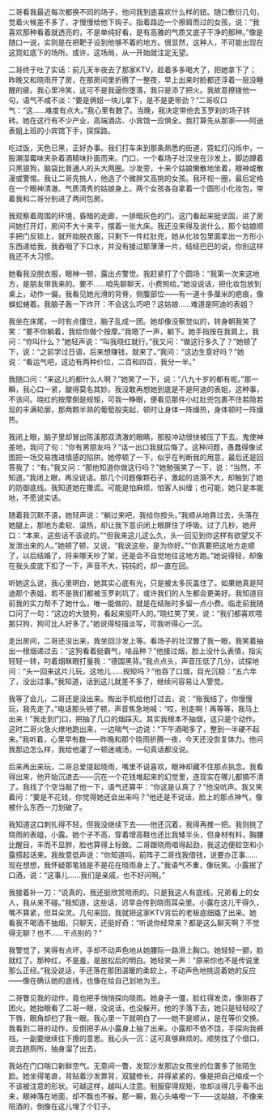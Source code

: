 二哥看我最近每次都换不同的场子，他问我到底喜欢什么样的妞。随口敷衍几句，觉着火候差不多了，才慢慢给他下钩子。指着路边一个擦肩而过的女孩，说：“我喜欢那种看着就透亮的，不是单纯好看，是有高雅的气质又底子干净的那种。”像是随口一说，实则是在把靶子设到他够不着的地方。很显然，这种人，不可能出现在这霓虹底下的场所。或许，这场局，从一开始就注定无望。

二哥终于吐了实话：前几天半夜去了那家KTV，趁着多多喝大了，把她拿下了；昨晚又和晓雨开了房，在那房间里折腾了一整夜，早上出来时脸都还浮着一层没睡醒的疲。我心里冷笑，这可不是我逼你堕落，我只是添了把火。我故意撩拨他一句，语气不咸不淡：“要是俩妞一块儿拿下，是不是更带劲？”二哥叹口气：“这……难度有点大。”我心里有数了。当晚，我决定带他去玉罗刹的场子转转。她在这行有不少产业，高端酒店、小宾馆一应俱全。我打算先从那家——阿迪表姐上班的小宾馆下手，探探路。

吃过饭，天色已黑，正好办事。我们打车来到那条熟悉的街道，霓虹灯闪烁中，一股潮湿霉味夹杂着酒精味扑面而来。门口，一个看场子壮汉坐在沙发上，脚边蹲着只黑狼狗，脑袋比普通人的头大两圈。沙发旁，十来个姑娘懒散地坐着，眼神或散漫或警惕。我让二哥先挑人，他选了个微胖又高挑的女孩。我环视一圈，最后定格在一个眼神清澈、气质清秀的姑娘身上。两个女孩各自拿着一个圆形小化妆包，带着我和二哥分别进了两间包房。

我观察着周围的环境，昏暗的走廊，一排暗灰色的门，这门看起来挺坚固，进了房间她打开灯，房间不大十来平，摆着一张大床。我还没来得及说什么，那个姑娘顺手把门反锁上，就开始脱衣服，只剩下一件红肚兜，她从化妆包里面拿出一方形小东西递给我，我吞咽了下口水，并没有接过那薄薄一片，结结巴巴的说，你别这样我还不大习惯。

她看我没脱衣服，眼神一顿，露出点警觉。我赶紧打了个圆场：“我第一次来这地方，是朋友带我来的。要不……咱先聊聊天，小费照给。”她没说话，把化妆包放到桌上，动作一偏，我看见她光滑的背脊，侧腹部位——有一道十多厘米的疤痕，像蜈蚣蜷着。我脑子轰一下炸开：不会这么巧吧？这姑娘……难道是阿迪的表姐？

我坐在床尾，一时有点僵住，脑子乱成一团。她却像没察觉似的，转身朝我笑了笑：“要不你躺着，我给你做个按摩。”我嗯了一声，躺下。她手指按在我肩上，我问：“你叫什么？”她轻声说：“叫我晓红就行。”我又问：“做这行多久了？”她顿了下，说：“之前学过日语，后来想赚钱，就来了。”我问：“这边生意好吗？”她说：“看运气吧，这边有两种价位，二百和四百，我分一半。”

我随口问：“来这儿的都什么人啊？”她笑了一下，说：“八九十岁的都有呢。”那一瞬，我心口一紧，酸得莫名其妙。我没敢再想她到底是不是阿迪的表姐，这种事，不该问。晓红的按摩倒是规矩，可我一睁眼，便看见那件小红肚兜包裹不住若隐若现的丰满轮廓，那两颗半熟的葡萄般突起，顿时让身体一阵燥热，身体顿时一阵燥热。

我闭上眼，脑子里却冒出陈溪那双清澈的眼睛，那股冲动很快被压了下去。鬼使神差地，我问了句：“你有男朋友吗？”话一出口我就后悔了。这种问题，愚蠢得像试图把一场交易拽进情感的陷阱。她停顿了一下，似乎在判断我的用意，最后还是回答我了：“有。”我又问：“那他知道你做这行吗？”她勉强笑了一下，说：“当然，不知道。”我闭上眼，再没说话。那几个问题像颗石子，激起的涟漪不大，却触到了她的防御底线。我知道她在撒谎。可能是怕麻烦，怕客人纠缠；也可能，她只是本能地，不愿说实话。

随着我沉默不语，她轻声说：“躺过来吧，我给你按头。”我顺从地靠过去，头落在她腿上，那地方柔软、温热，却让我下意识闭上眼屏住了呼吸。过了几秒，她开口：“本来，这些话不该说的。”“但我来这儿这么久，头一回见到你这样有欲望又不发泄出来的人。”她顿了顿，又说，“我说这些，是为你好。”“你真要把这地方走顺了，以后结婚了，将来哪天吵了架，还是会不自觉地往这地方跑。”她说得轻，却像在我头皮底下扣了一下，声音不大，钝钝的，却一直在回。

听她这么说，我心里明白，她其实心底有光，只是被太多灰盖住了。如果她真是阿迪那个表姐，若不是我们都被玉罗刹坑了，或许我们的人生都会更美好。我知道目前我的实力帮不了她什么，唯一能做的，就是在结账时多留一点小费。临走前我随口问了一句：“这边的大狼狗，看起来挺吓人的。”晓红笑了笑，说：“我们都喜欢喂那只狗，狗可比人好多了。”她说得轻描淡写，可我听得心一沉。

走出房间，二哥还没出来，我坐回沙发上等。看场子的壮汉瞥了我一眼，我笑着抽出一根烟递过去：“这狗看着挺霸气，啥品种？”他接过烟，脸上没什么表情，指尖轻轻一转，叼着烟眯眼打量我：“德国黑背。”我点点头，声音压低了几分，试探地问：“头一回来这片儿玩，这地儿……规矩吗？”他吞了口烟，目光沉稳：“五六年了，没出过事。”我知道，话到这儿就差不多了，继续问容易让人警觉。

我等了会儿，二哥还是没出来。掏出手机给他打过去，说：“账我结了，你慢慢玩，我先走了。”电话那头顿了顿，声音焦急地喊：“哎，别走啊！再等等，我马上出来！”我走到门口，把抽了几口的烟踩灭。其实我根本不抽烟，这只是个动作。这时二哥火急火燎地跑出来，一边喘气一边说：“下午酒喝多了，整到一半硬不起来。”我听着，心里早有数——昨晚和那个晓雨折腾一夜，今天还没恢复体力。他问我那边怎么样，我给他灌了一顿迷魂汤，一句真话都没说。

后来再出来玩，二哥总爱提起晓雨，嘴里不说喜欢，眼神却藏不住那点执念。我看得出来，他开始沉进去——沉在一个花钱堆起来的幻觉里，连现实在哪儿都搞不清了。我找了个空当敲了他一下，语气还算平：“你这是认真了？”他没吭声。我又笑着问：“要是不花钱，你觉得她还会出来吗？”他还是不说话，脸上的那点神气，像被什么东西一刀划破了。

我知道这口刺扎得不轻，但我没继续下去——他还沉着，我得再推一把。我则挑了晓雨的表姐，小露。她个子不高，穿着增高鞋也还比我矮半头，但身材有料，胸腰比醒目，丰而不显胖，脸也算得上标致。二哥跟晓雨唱得起劲，我这边便趁空和小露搭起话来。我故意低声说：“你知道吗，前阵子二哥找我借钱，说要办正事……现在想想，我怀疑那笔钱是不是花在晓雨身上了。”我语气不重，像玩笑。小露抿了口酒，说：“这事儿……我们是亲戚，也不好问啊。”

我接着补一刀：“说真的，我还挺欣赏晓雨的。只是我这人有底线，兄弟看上的女人，我从来不碰。”我知道，这些话，迟早会传到晓雨耳朵里。小露在这儿干得久，嘴不算紧，但耳朵灵。几句来回，我就把这家KTV背后的老板底细撬了出来。她看我不喝酒不抽烟，只聊天，还挺好奇：“听说你经常来？都是这么聊天啊？不觉得无聊？也不……干点别的？”

我警觉了，笑得有点坏，手却不动声色地从她腰际一路滑上胸口。她轻轻一颤，脸就红了。那种红，不是羞，是放松后的明白。她轻笑一声：“原来你也不是传说里那么正经。”我没说话，手还落在那团温暖的柔软上，不动声色地挑逗着她的反应——像在确认她的底线，也像在给自己划地为王。

二哥瞥见我的动作，竟也把手悄悄探向晓雨。她身子一僵，脸红得发烫，像刚吞了团火。她抬眼看了二哥一眼，没说话，也没躲开。他的手落下去，她只是轻轻咬了下唇，眼角却扫了我一眼。我心里一下就明白了——她不是顺从，是在等价交换。我看到二哥的动作，反倒把手从小露身上抽了出来。小露却不依不饶，手探向我裤裆，一副要继续往下撩的意思。我心头一沉：这可真够麻烦的。顺势找了个借口，说去趟厕所，抽身溜了出去。

我站在门口喘口新鲜空气。无意间一瞥，发现沙发那边女孩坐的位置多了张陌生脸。她坐得笔直，背贴着沙发靠背，双腿修长，并得紧紧的，像是把自己缩成一个不该被注意的形状。可越这样，越叫人注意。制服穿得规矩，妆却淡得几乎看不出来，眼神落在地面，却不飘也不躲。那一瞬，我心头咯噔一下——这姑娘，不像来陪酒的，倒像在这儿埋了个钉子。